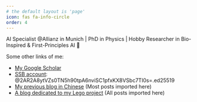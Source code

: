 ```yaml
---
# the default layout is 'page'
icon: fas fa-info-circle
order: 4
---
```


AI Specialist @Allianz in Munich | PhD in Physics | Hobby Researcher in Bio-Inspired & First-Principles AI 🌱


Some other links of me:

* [My Google Scholar](https://scholar.google.de/citations?user=d9zRCd8AAAAJ)
* [SSB account](https://en.wikipedia.org/wiki/Secure_Scuttlebutt): @2AR2A8ytVZs0TN5h90tpA6nviSC1pfxKX8VSbc7TI0s=.ed25519
* [My previous blog in Chinese](https://boke9cheng.wordpress.com/) (Most posts imported here)
* [A blog dedicated to my Lego project](https://evolvingnxt.blogspot.com/) (All posts imported here)
